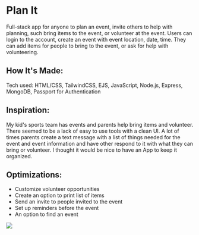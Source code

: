 # Plan It
Full-stack app for anyone to plan an event, invite others to help with planning, 
such bring items to the event, or volunteer at the event. Users can login to the account, create an event with event location, date, time. 
They can add items for people to bring to the event, or ask for help with volunteering. 

## How It's Made:
Tech used: HTML/CSS, TailwindCSS, EJS, JavaScript, Node.js, Express, MongoDB, Passport for Authentication

## Inspiration:
My kid's sports team has events and parents help bring items and volunteer. There seemed to be a lack of easy to use tools with a clean UI. 
A lot of times parents create a text message with a list of things needed for the event and event information and have other respond to it with what they can bring or volunteer.
I thought it would be nice to have an App to keep it organized.

## Optimizations:
- Customize volunteer opportunities
- Create an option to print list of items
- Send an invite to people invited to the event
- Set up reminders before the event
- An option to find an event

<img src="https://user-images.githubusercontent.com/3833560/193921402-ed81f456-b2ee-4d64-bf20-3c9f9b685b1f.png">

